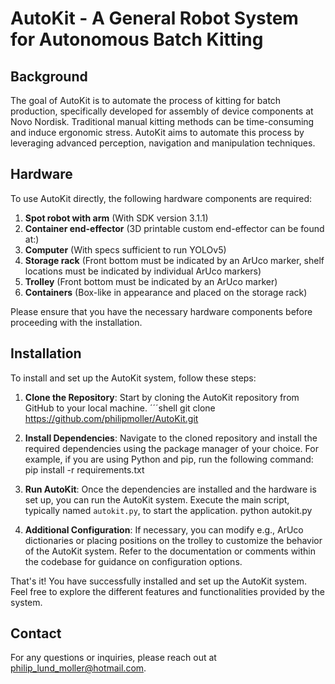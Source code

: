 # AutoKit - A General Robot System for Autonomous Batch Kitting


## Background

The goal of AutoKit is to automate the process of kitting for batch production, specifically developed for assembly of device components at Novo Nordisk. Traditional manual kitting methods can be time-consuming and induce ergonomic stress. AutoKit aims to automate this process by leveraging advanced perception, navigation and manipulation techniques.

## Hardware

To use AutoKit directly, the following hardware components are required:

1. **Spot robot with arm** (With SDK version 3.1.1)
2. **Container end-effector** (3D printable custom end-effector can be found at:)
3. **Computer** (With specs sufficient to run YOLOv5)
4. **Storage rack** (Front bottom must be indicated by an ArUco marker, shelf locations must be indicated by individual ArUco markers)
5. **Trolley** (Front bottom must be indicated by an ArUco marker)
6. **Containers** (Box-like in appearance and placed on the storage rack)

Please ensure that you have the necessary hardware components before proceeding with the installation.

## Installation

To install and set up the AutoKit system, follow these steps:

1. **Clone the Repository**: Start by cloning the AutoKit repository from GitHub to your local machine.
´´´shell
git clone https://github.com/philipmoller/AutoKit.git

2. **Install Dependencies**: Navigate to the cloned repository and install the required dependencies using the package manager of your choice. For example, if you are using Python and pip, run the following command:
pip install -r requirements.txt

3. **Run AutoKit**: Once the dependencies are installed and the hardware is set up, you can run the AutoKit system. Execute the main script, typically named `autokit.py`, to start the application.
python autokit.py

4. **Additional Configuration**: If necessary, you can modify e.g., ArUco dictionaries or placing positions on the trolley to customize the behavior of the AutoKit system. Refer to the documentation or comments within the codebase for guidance on configuration options.

That's it! You have successfully installed and set up the AutoKit system. Feel free to explore the different features and functionalities provided by the system.

## Contact

For any questions or inquiries, please reach out at philip_lund_moller@hotmail.com.
